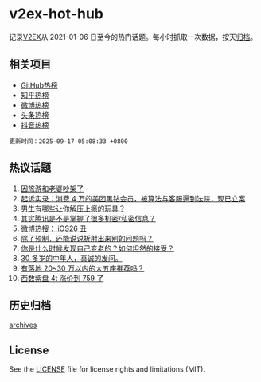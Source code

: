 # v2ex-hot-hub

 记录[V2EX](https://www.v2ex.com/)从 2021-01-06 日至今的热门话题。每小时抓取一次数据，按天[归档](archives)。
 
 ## 相关项目

- [GitHub热榜](https://github.com/lonnyzhang423/github-hot-hub)
- [知乎热榜](https://github.com/lonnyzhang423/zhihu-hot-hub)
- [微博热榜](https://github.com/lonnyzhang423/weibo-hot-hub)
- [头条热榜](https://github.com/lonnyzhang423/toutiao-hot-hub)
- [抖音热榜](https://github.com/lonnyzhang423/douyin-hot-hub)


 `更新时间：2025-09-17 05:08:33 +0800`

## 热议话题

1. [因旅游和老婆吵架了](https://www.v2ex.com/t/1159535)
1. [起诉实录：消费 4 万的美团黑钻会员，被算法与客服逼到法院，现已立案](https://www.v2ex.com/t/1159485)
1. [男生有哪些让你解压上瘾的玩具？](https://www.v2ex.com/t/1159587)
1. [其实腾讯是不是掌握了很多机密/私密信息？](https://www.v2ex.com/t/1159514)
1. [微博热搜： iOS26 丑](https://www.v2ex.com/t/1159546)
1. [除了预制，还能说说折射出来别的问题吗？](https://www.v2ex.com/t/1159503)
1. [你是什么时候发现自己变老的？如何坦然的接受？](https://www.v2ex.com/t/1159537)
1. [30 多岁的中年人，真诚的发问。](https://www.v2ex.com/t/1159549)
1. [有落地 20~30 万以内的大五座推荐吗？](https://www.v2ex.com/t/1159532)
1. [西数紫盘 4t 涨价到 759 了](https://www.v2ex.com/t/1159518)

## 历史归档

[archives](archives)

## License

See the [LICENSE](LICENSE) file for license rights and limitations (MIT).
